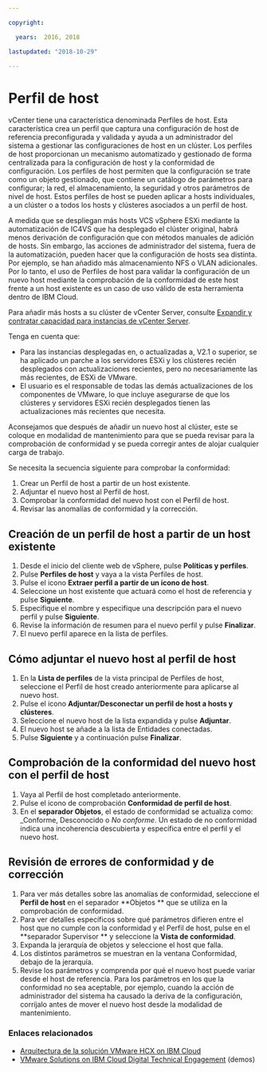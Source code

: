 ```yaml
---

copyright:

  years:  2016, 2018

lastupdated: "2018-10-29"

---
```


#	Perfil de host

vCenter tiene una característica denominada Perfiles de host. Esta característica crea un perfil que captura una configuración de host de referencia preconfigurada y validada y ayuda a un administrador del sistema a gestionar las configuraciones de host en un clúster. Los perfiles de host proporcionan un mecanismo automatizado y gestionado de forma centralizada para la configuración de host y la conformidad de configuración. Los perfiles de host permiten que la configuración se trate como un objeto gestionado, que contiene un catálogo de parámetros para configurar; la red, el almacenamiento, la seguridad y otros parámetros de nivel de host. Estos perfiles de host se pueden aplicar a hosts individuales, a un clúster o a todos los hosts y clústeres asociados a un perfil de host.

A medida que se despliegan más hosts VCS vSphere ESXi mediante la automatización de IC4VS que ha desplegado el clúster original, habrá menos derivación de configuración que con métodos manuales de adición de hosts. Sin embargo, las acciones de administrador del sistema, fuera de la automatización, pueden hacer que la configuración de hosts sea distinta. Por ejemplo, se han añadido más almacenamiento NFS o VLAN adicionales. Por lo tanto, el uso de Perfiles de host para validar la configuración de un nuevo host mediante la comprobación de la conformidad de este host frente a un host existente es un caso de uso válido de esta herramienta dentro de IBM Cloud.

Para añadir más hosts a su clúster de vCenter Server, consulte [Expandir y contratar capacidad para instancias de vCenter Server](../../vcenter/vc_addingremovingservers.html).

Tenga en cuenta que:
*	Para las instancias desplegadas en, o actualizadas a, V2.1 o superior, se ha aplicado un parche a los servidores ESXi y los clústeres recién desplegados con actualizaciones recientes, pero no necesariamente las más recientes, de ESXi de VMware.
*	El usuario es el responsable de todas las demás actualizaciones de los componentes de VMware, lo que incluye asegurarse de que los clústeres y servidores ESXi recién desplegados tienen las actualizaciones más recientes que necesita.

Aconsejamos que después de añadir un nuevo host al clúster, este se coloque en modalidad de mantenimiento para que se pueda revisar para la comprobación de conformidad y se pueda corregir antes de alojar cualquier carga de trabajo.

Se necesita la secuencia siguiente para comprobar la conformidad:
1.	Crear un Perfil de host a partir de un host existente.
2.	Adjuntar el nuevo host al Perfil de host.
3.	Comprobar la conformidad del nuevo host con el Perfil de host.
4.	Revisar las anomalías de conformidad y la corrección.

##	Creación de un perfil de host a partir de un host existente

1.	Desde el inicio del cliente web de vSphere, pulse **Políticas y perfiles**.
2.	Pulse **Perfiles de host** y vaya a la vista Perfiles de host.
3.	Pulse el icono **Extraer perfil a partir de un icono de host**.
4.	Seleccione un host existente que actuará como el host de referencia y pulse **Siguiente**.
5.	Especifique el nombre y especifique una descripción para el nuevo perfil y pulse **Siguiente**.
6.	Revise la información de resumen para el nuevo perfil y pulse **Finalizar**.
7.	El nuevo perfil aparece en la lista de perfiles.

##	Cómo adjuntar el nuevo host al perfil de host

1.	En la **Lista de perfiles** de la vista principal de Perfiles de host, seleccione el Perfil de host creado anteriormente para aplicarse al nuevo host.
2.	Pulse el icono **Adjuntar/Desconectar un perfil de host a hosts y clústeres**.
3.	Seleccione el nuevo host de la lista expandida y pulse **Adjuntar**.
4.	El nuevo host se añade a la lista de Entidades conectadas.
5.	Pulse **Siguiente** y a continuación pulse **Finalizar**.

##	Comprobación de la conformidad del nuevo host con el perfil de host

1.	Vaya al Perfil de host completado anteriormente.
2.	Pulse el icono de comprobación **Conformidad de perfil de host**.
3.	En el **separador Objetos**, el estado de conformidad se actualiza como: _Conforme, Desconocido o _No conforme_. Un estado de no conformidad indica una incoherencia descubierta y específica entre el perfil y el nuevo host.

##	Revisión de errores de conformidad y de corrección

1.	Para ver más detalles sobre las anomalías de conformidad, seleccione el **Perfil de host** en el separador **Objetos ** que se utiliza en la comprobación de conformidad.
2.	Para ver detalles específicos sobre qué parámetros difieren entre el host que no cumple con la conformidad y el Perfil de host, pulse en el **separador Supervisor ** y seleccione la **Vista de conformidad**.
3.	Expanda la jerarquía de objetos y seleccione el host que falla.
4.	Los distintos parámetros se muestran en la ventana Conformidad, debajo de la jerarquía.
5.	Revise los parámetros y comprenda por qué el nuevo host puede variar desde el host de referencia. Para los parámetros en los que la conformidad no sea aceptable, por ejemplo, cuando la acción de administrador del sistema ha causado la deriva de la configuración, corríjalo antes de mover el nuevo host desde la modalidad de mantenimiento.

### Enlaces relacionados

* [Arquitectura de la solución VMware HCX on IBM Cloud](https://www.ibm.com/cloud/garage/files/HCX_Architecture_Design.pdf)
* [VMware Solutions on IBM Cloud Digital Technical Engagement](https://ibm-dte.mybluemix.net/ibm-vmware) (demos)
